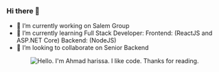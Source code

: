  ### Hi there 👋

- 🔭 I’m currently working on Salem Group
- 🌱 I’m currently learning Full Stack Developer:
 		Frontend: (ReactJS and ASP.NET Core)
		Backend: (NodeJS)
- 👯 I’m looking to collaborate on Senior Backend
<!-- - 💬 Ask me about ...
- 📫 How to reach me: 71276017
- 😄 Pronouns: ...
- ⚡ Fun fact: ... -->

<div align="center">
	<img src="https://assets.entrepreneur.com/content/3x2/2000/1649279368-Ent-2022Python.jpeg" alt="Hello. I'm Ahmad harissa. I like code. Thanks for reading.">
</div>
